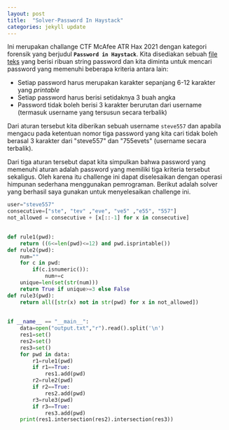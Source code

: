```yaml
---
layout: post
title:  "Solver-Password In Haystack"
categories: jekyll update
---
```


Ini merupakan challange CTF McAfee ATR Hax 2021 dengan kategori forensik yang berjudul **`Password in Haystack`**. Kita disediakan sebuah [file teks](https://github.com/advanced-threat-research/ATR_HAX_CTF/tree/master/forensics/password_in_a_haystack/challenge) yang berisi ribuan string password dan kita diminta untuk mencari password yang memenuhi beberapa kriteria antara lain:

- Setiap password harus merupakan karakter sepanjang 6-12 karakter yang _printable_
- Setiap password harus berisi setidaknya 3 buah angka
- Password tidak boleh berisi 3 karakter berurutan dari username (termasuk username yang tersusun secara terbalik)

Dari aturan tersebut kita diberikan sebuah username `steve557` dan apabila mengacu pada ketentuan nomor tiga password yang kita cari tidak boleh berasal 3 karakter dari "steve557" dan "755evets" (username secara terbalik).

Dari tiga aturan tersebut dapat kita simpulkan bahwa password yang memenuhi aturan adalah password yang memiliki tiga kriteria tersebut sekaligus. Oleh karena itu challenge ini dapat diselesaikan dengan operasi himpunan sederhana menggunakan pemrograman. Berikut adalah solver yang berhasil saya gunakan untuk menyelesaikan challenge ini.


```py
user="steve557"
consecutive=["ste", "tev" ,"eve", "ve5" ,"e55", "557"]
not_allowed = consecutive + [x[::-1] for x in consecutive]
 

def rule1(pwd):
    return ((6<=len(pwd)<=12) and pwd.isprintable())
def rule2(pwd):
    num=""
    for c in pwd:
        if(c.isnumeric()):
            num+=c
    unique=len(set(str(num)))
    return True if unique>=3 else False
def rule3(pwd):
    return all([str(x) not in str(pwd) for x in not_allowed])
 
 
if __name__ == "__main__":
    data=open("output.txt","r").read().split('\n')
    res1=set()
    res2=set()
    res3=set()
    for pwd in data:
        r1=rule1(pwd)
        if r1==True:
            res1.add(pwd)
        r2=rule2(pwd)
        if r2==True:
            res2.add(pwd)
        r3=rule3(pwd)
        if r3==True:
            res3.add(pwd)
    print(res1.intersection(res2).intersection(res3))
``` 